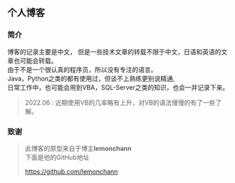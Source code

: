 ## 个人博客

### 简介
  博客的记录主要是中文，
  但是一些技术文章的转载不限于中文，日语和英语的文章也可能会转载。<br>
  由于不是一个很认真的程序员，所以没有专注的语言。<br>
  Java，Python之类的都有使用过，但谈不上熟练更别说精通,<br>
  日常工作中，也可能会用到VBA，SQL-Server之类的知识，也会一并记录下来。<br>
  
> 2022.06 : 近期使用VB的几率略有上升，对VB的语法慢慢的有了一些了解。<br>



### 致谢
> 此博客的原型来自于博主**lemonchann**<br> 
> 下面是他的GitHub地址
> 
> https://github.com/lemonchann


